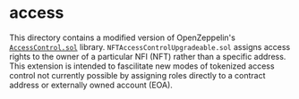 # access
This directory contains a modified version of OpenZeppelin's 
[`AccessControl.sol`](https://github.com/OpenZeppelin/openzeppelin-contracts/blob/master/contracts/access/AccessControl.sol) library.
`NFTAccessControlUpgradeable.sol` assigns access rights to the owner of a particular NFI (NFT) rather than a specific address. This 
extension is intended to fascilitate new modes of tokenized access control not currently possible by assigning roles directly to a 
contract address or externally owned account (EOA). 